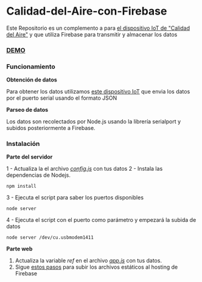 # Calidad-del-Aire-con-Firebase
Este Repositorio es un complemento a para [el dispositivo IoT de "Calidad del Aire"](https://github.com/UlisesGascon/Aire-Madrid) y que utiliza Firebase para transmitir y almacenar los datos

### [DEMO](https://calidaddelaire.firebaseio.com/)

### Funcionamiento

**Obtención de datos**

Para obtener los datos utilizamos [este dispositivo IoT](https://github.com/UlisesGascon/Calidad-del-Aire) que envia los datos por el puerto serial usando el formato JSON

**Parseo de datos**

Los datos son recolectados por Node.js usando la librería serialport y subidos posteriormente a Firebase.


### Instalación

**Parte del servidor**

1 - Actualiza la el archivo *[config.js](https://github.com/UlisesGascon/Calidad-del-Aire-con-Firebase/blob/master/server/config.js)* con tus datos
2 - Instala las dependencias de Nodejs.
```
npm install
```  
3 - Ejecuta el script para saber los puertos disponibles
```
node server
```
4 - Ejecuta el script con el puerto como parámetro y empezará la subida de datos
```
node server /dev/cu.usbmodem1411
```

**Parte web**

1. Actualiza la variable *ref* en el archivo *[app.js](https://github.com/UlisesGascon/Calidad-del-Aire-con-Firebase/blob/master/firebase/app.js)* con tus datos.
2. Sigue [estos pasos](https://www.firebase.com/docs/hosting/guide/deploying.html) para subir los archivos estáticos al hosting de Firebase 
